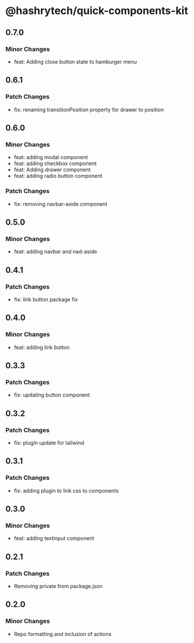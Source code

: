 # @hashrytech/quick-components-kit

## 0.7.0

### Minor Changes

- feat: Adding close button state to hamburger menu

## 0.6.1

### Patch Changes

- fix: renaming transitionPosition property for drawer to position

## 0.6.0

### Minor Changes

- feat: adding modal component
- feat: adding checkbox component
- feat: Adding drawer component
- feat: adding radio button component

### Patch Changes

- fix: removing navbar-aside component

## 0.5.0

### Minor Changes

- feat: adding navbar and nad-aside

## 0.4.1

### Patch Changes

- fix: link button package fix

## 0.4.0

### Minor Changes

- feat: adding link button

## 0.3.3

### Patch Changes

- fix: updating button component

## 0.3.2

### Patch Changes

- fix: plugin update for tailwind

## 0.3.1

### Patch Changes

- fix: adding plugin to link css to components

## 0.3.0

### Minor Changes

- feat: adding textinput component

## 0.2.1

### Patch Changes

- Removing private from package.json

## 0.2.0

### Minor Changes

- Repo formatting and inclusion of actions
